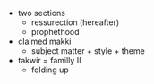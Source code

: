 - two sections
  - ressurection (hereafter)
  - prophethood
- claimed makki
  - subject matter + style + theme
- takwir = familly II
  - folding up
